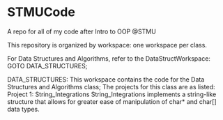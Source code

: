 # STMUCode
A repo for all of my code after Intro to OOP @STMU

This repository is organized by workspace: one workspace per class.

For Data Structures and Algorithms, refer to the DataStructWorkspace:
  GOTO DATA_STRUCTURES;

DATA_STRUCTURES:
  This workspace contains the code for the Data Structures and Algorithms class;
  The projects for this class are as listed:
    Project 1: String_Integrations
      String_Integrations implements a string-like structure that allows for greater ease of manipulation of char* and char[] data types.
